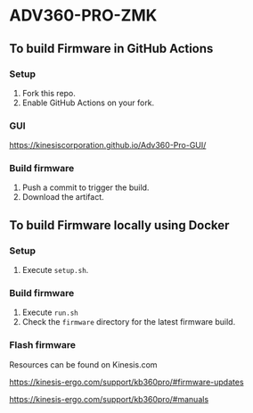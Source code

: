# ADV360-PRO-ZMK

## To build Firmware in GitHub Actions

### Setup

1. Fork this repo.
2. Enable GitHub Actions on your fork.

### GUI
https://kinesiscorporation.github.io/Adv360-Pro-GUI/

### Build firmware

1. Push a commit to trigger the build.
2. Download the artifact.

## To build Firmware locally using Docker

### Setup

1. Execute `setup.sh`.

### Build firmware

1. Execute `run.sh`
2. Check the `firmware` directory for the latest firmware build.

### Flash firmware

Resources can be found on Kinesis.com

https://kinesis-ergo.com/support/kb360pro/#firmware-updates

https://kinesis-ergo.com/support/kb360pro/#manuals
